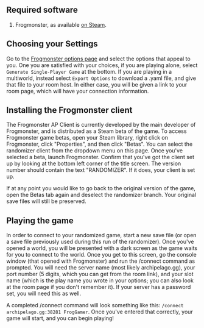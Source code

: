 ## Required software
1. Frogmonster, as available [on Steam](https://store.steampowered.com/app/1853760/Frogmonster/).

## Choosing your Settings
Go to the [Frogmonster options page](/games/Frogmonster/player-options) and select the options that appeal to you. One you are satisfied with your choices, if you are playing alone, select `Generate Single-Player Game` at the bottom. If you are playing in a multiworld, instead select `Export Options` to download a .yaml file, and give that file to your room host. In either case, you will be given a link to your room page, which will have your connection information.

## Installing the Frogmonster client
The Frogmonster AP Client is currently developed by the main developer of Frogmonster, and is distributed as a Steam beta of the game. To access Frogmonster game betas, open your Steam library, right click on Frogmonster, click "Properties", and then click "Betas". You can select the randomizer client from the dropdown menu on this page. Once you've selected a beta, launch Frogmonster. Confirm that you've got the client set up by looking at the bottom left corner of the title screen. The version number should contain the text "RANDOMIZER". If it does, your client is set up.

If at any point you would like to go back to the original version of the game, open the Betas tab again and deselect the randomizer branch. Your original save files will still be preserved.

## Playing the game
In order to connect to your randomized game, start a new save file (or open a save file previously used during this run of the randomizer). Once you've opened a world, you will be presented with a dark screen as the game waits for you to connect to the world. Once you get to this screen, go the console window (that opened with Frogmonster) and run the /connect command as prompted. You will need the server name (most likely archipelago.gg), your port number (5 digits, which you can get from the room link), and your slot name (which is the play name you wrote in your options; you can also look at the room page if you don't remember it). If your server has a password set, you will need this as well.

A completed /connect command will look something like this: `/connect archipelago.gg:38281 FrogGamer`. Once you've entered that correctly, your game will start, and you can begin playing!
